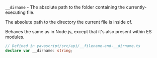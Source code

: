 `__dirname` - The absolute path to the folder containing the currently-executing file.

The absolute path to the directory the current file is inside of.

Behaves the same as in Node.js, except that it's also present within ES modules.

```ts
// Defined in yavascript/src/api/__filename-and-__dirname.ts
declare var __dirname: string;
```

